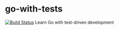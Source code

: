 # go-with-tests
[![Build Status](https://travis-ci.com/burrelle/go-with-tests.svg?branch=master)](https://travis-ci.com/burrelle/go-with-tests)
Learn Go with test-driven development
